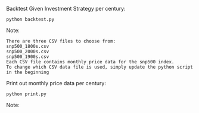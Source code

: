 Backtest Given Investment Strategy per century:

```python backtest.py```

Note:

``` This python script is configured to read a predefined CSV file from the data directory.
There are three CSV files to choose from:
snp500_1800s.csv
snp500_2000s.csv
snp500_1900s.csv
Each CSV file contains monthly price data for the snp500 index.
To change which CSV data file is used, simply update the python script in the beginning
```


Print out monthly price data per century:

```python print.py```

Note:
``` This operation will print SNP500 monthly price action data on a per century basis.
```
